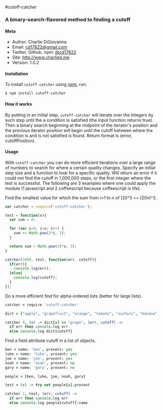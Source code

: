 #cutoff-catcher
### A binary-search-flavored method to finding a cutoff


#### Meta

- Author: Charlie DiGiovanna
- Email: cd17822@gmail.com
- Twitter, Github, npm: [@cd17822](https://twitter.com/cd17822)
- Site: http://www.charlied.me
- Version: 1.0.2


#### Installation

To install `cutoff-catcher` using [npm](https://www.npmjs.org/), run:

```
$ npm install cutoff-catcher
```

#### How it works

By putting in an initial step, `cutoff-catcher` will iterate over the integers by such step until the a condition is satisfied (the input function returns true). Then a binary search beginning at the midpoint of the iterator's position and the previous iterator position will begin until the cutoff between where the condition is and is not satisfied is found. Return format is (error, cutoffPosition).


#### Usage

With `cutoff-catcher` you can do more efficient iterations over a large range of numbers to search for where a certain quality changes. Specify an initial step size and a function to look for a specific quality. Will return an error if it could not find the cutoff in 1,000,000 steps, or the first integer where the test is successful. The following are 3 examples where one could apply the module (1 javascript and 2 coffeescript because coffeescript is life).

Find the smallest value for which the sum from i=1 to n of (2i)^3 <= (20n)^3.

```javascript
var catcher = require('cutoff-catcher');

test = function(x){
  var sum = 0;

  for (var i=0; i<x; i++) {
    sum += Math.pow(2*i, 3);
  }

  return sum > Math.pow(20*x, 3);
}

catcher(1000, test, function(err, cutoff){
  if(err){
    console.log(err);
  }else{
    console.log(cutoff);
  }
});
```

Do a more efficient find for alpha-ordered lists (better for large lists).

```coffeescript
catcher = require 'cutoff-catcher'

dict = ["apple", "grapefruit", "orange", "tomato", "zuchini", "banana", "kiwi", "grape"].sort()

catcher 4, (x) -> dict[x] >= "grape", (err, cutoff) ->
  if err then console.log err
  else console.log dict[cutoff]
```

Find a field attribute cutoff in a list of objects.

```coffeescript
ben = name: 'ben', present: yes
luke = name: 'luke', present: yes
joe = name: 'joe', present: yes
noah = name: 'noah', present: no
gary = name: 'gary', present: no

people = [ben, luke, joe, noah, gary]

test = (x) -> try not people[x].present

catcher 2, test, (err, cutoff) ->
  if err then console.log err
  else console.log people[cutoff].name
```
